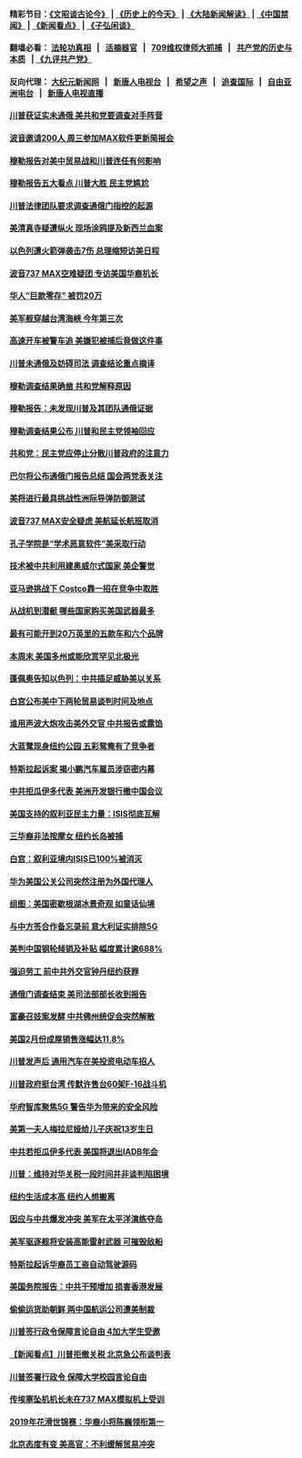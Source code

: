 #### 精彩节目：[《文昭谈古论今》](http://134.209.198.168/wenzhao) | [《历史上的今天》](http://134.209.198.168/today-in-history) | [《大陆新闻解读》](http://134.209.198.168/ntdtv-comedy) | [《中国禁闻》](http://134.209.198.168/ntdtv-news) | [《新闻看点》](http://134.209.198.168/news-insight) | [《子弘闲谈》](http://134.209.198.168/zihongxiantan/) 

  #### 翻墙必看： [法轮功真相](http://134.209.198.168:10000/videos/truth.html) &nbsp;&nbsp;|&nbsp;&nbsp; [活摘器官](http://134.209.198.168:10000/videos/res/Organs/) &nbsp;&nbsp;|&nbsp;&nbsp; [709维权律师大抓捕](http://134.209.198.168:10000/videos/709/) &nbsp;&nbsp;|&nbsp;&nbsp; [共产党的历史与本质](http://134.209.198.168:10000/videos/ccp.html) &nbsp;&nbsp;| [《九评共产党》](http://134.209.198.168:10000/videos/jiuping/) 

#### 反向代理： [大纪元新闻网](http://134.209.198.168:10080/) &nbsp;&nbsp;|&nbsp;&nbsp; [新唐人电视台](http://134.209.198.168:8000/) &nbsp;&nbsp;|&nbsp;&nbsp; [希望之声](http://134.209.198.168:8200/) &nbsp;&nbsp;|&nbsp;&nbsp; [追查国际](http://134.209.198.168:10010/) &nbsp;&nbsp;|&nbsp;&nbsp; [自由亚洲电台](http://134.209.198.168:9800/) &nbsp;&nbsp;|&nbsp;&nbsp; [新唐人电视直播](http://134.209.198.168/) 

#### [川普获证实未通俄 美共和党要调查对手阵营](../pages/nsc412/n11139288.md?t=03252136) 

#### [波音邀请200人 周三参加MAX软件更新简报会](../pages/nsc412/n11138787.md?t=03252136) 

#### [穆勒报告对美中贸易战和川普连任有何影响](../pages/nsc412/n11139088.md?t=03252136) 

#### [穆勒报告五大看点 川普大胜 民主党尴尬](../pages/nsc412/n11138917.md?t=03252136) 

#### [川普法律团队要求调查通俄门指控的起源](../pages/nsc412/n11138801.md?t=03252136) 

#### [美清真寺疑遭纵火 现场涂鸦提及新西兰血案](../pages/nsc412/n11138671.md?t=03252136) 

#### [以色列遭火箭弹袭击7伤 总理缩短访美日程](../pages/nsc412/n11138626.md?t=03252136) 

#### [波音737 MAX空难疑团 专访美国华裔机长](../pages/nsc412/n11135735.md?t=03252136) 

#### [华人“巨款零存” 被罚20万](../pages/nsc412/n11138451.md?t=03252136) 

#### [美军舰穿越台湾海峡 今年第三次](../pages/nsc412/n11138053.md?t=03252136) 

#### [高速开车被警车追 美嫌犯被捕后竟做这件事](../pages/nsc412/n11137829.md?t=03252136) 

#### [川普未通俄及妨碍司法 调查结论重点摘译](../pages/nsc412/n11137401.md?t=03252136) 

#### [穆勒调查结果确凿 共和党解释原因](../pages/nsc412/n11137422.md?t=03252136) 

#### [穆勒报告：未发现川普及其团队通俄证据](../pages/nsc412/n11137113.md?t=03252136) 

#### [穆勒调查结果公布 川普和民主党领袖回应](../pages/nsc412/n11137281.md?t=03252136) 

#### [共和党：民主党应停止分散川普政府的注意力](../pages/nsc412/n11137209.md?t=03252136) 

#### [巴尔将公布通俄门报告总结 国会两党表关注](../pages/nsc412/n11136726.md?t=03252136) 

#### [美将进行最具挑战性洲际导弹防御测试](../pages/nsc412/n11136684.md?t=03252136) 

#### [波音737 MAX安全疑虑 美航延长航班取消](../pages/nsc412/n11136892.md?t=03252136) 

#### [孔子学院是“学术恶意软件”美采取行动](../pages/nsc412/n11135335.md?t=03252136) 

#### [技术被中共利用建奥威尔式国家 美企警觉](../pages/nsc412/n11135342.md?t=03252136) 

#### [亚马逊挑战下 Costco靠一招在竞争中取胜](../pages/nsc412/n11131138.md?t=03252136) 

#### [从战机到潜艇 哪些国家购买美国武器最多](../pages/nsc412/n11128404.md?t=03252136) 

#### [最有可能开到20万英里的五款车和六个品牌](../pages/nsc412/n11135167.md?t=03252136) 

#### [本周末 美国多州或能欣赏罕见北极光](../pages/nsc412/n11135278.md?t=03252136) 

#### [蓬佩奥告知以色列：中共插足威胁美以关系](../pages/nsc412/n11135134.md?t=03252136) 

#### [白宫公布美中下两轮贸易谈判时间及地点](../pages/nsc412/n11135142.md?t=03252136) 

#### [谁用声波大炮攻击美外交官 中共报告或露馅](../pages/nsc412/n11135118.md?t=03252136) 

#### [大蓝鹭现身纽约公园 五彩鸳鸯有了竞争者](../pages/nsc412/n11134996.md?t=03252136) 

#### [特斯拉起诉案 揭小鹏汽车雇员涉窃密内幕](../pages/nsc412/n11134873.md?t=03252136) 

#### [中共拒瓜伊多代表 美洲开发银行撤中国会议](../pages/nsc412/n11134822.md?t=03252136) 

#### [美国支持的叙利亚民主力量：ISIS彻底瓦解](../pages/nsc412/n11134630.md?t=03252136) 

#### [三华裔非法按摩女 纽约长岛被捕](../pages/nsc412/n11134438.md?t=03252136) 

#### [白宫：叙利亚境内ISIS已100%被消灭](../pages/nsc412/n11133647.md?t=03252136) 

#### [华为美国公关公司突然注册为外国代理人](../pages/nsc412/n11133562.md?t=03252136) 

#### [组图：美国密歇根湖冰景奇观 如童话仙境](../pages/nsc412/n11133403.md?t=03252136) 

#### [与中方签合作备忘录前 意大利证实排除5G](../pages/nsc412/n11133704.md?t=03252136) 

#### [美判中国钢轮倾销及补贴 幅度累计逾688%](../pages/nsc412/n11133622.md?t=03252136) 

#### [强迫劳工 前中共外交官钟丹纽约获罪](../pages/nsc412/n11133536.md?t=03252136) 

#### [通俄门调查结束 美司法部部长收到报告](../pages/nsc412/n11133561.md?t=03252136) 

#### [富豪召妓案发酵 中共佛州统促会突然解散](../pages/nsc412/n11132738.md?t=03252136) 

#### [美国2月份成屋销售涨幅达11.8%](../pages/nsc412/n11133325.md?t=03252136) 

#### [川普发声后 通用汽车在美投资电动车招人](../pages/nsc412/n11133389.md?t=03252136) 

#### [川普政府挺台湾 传默许售台60架F-16战斗机](../pages/nsc412/n11133184.md?t=03252136) 

#### [华府智库聚焦5G 警告华为带来的安全风险](../pages/nsc412/n11133013.md?t=03252136) 

#### [美第一夫人梅拉尼娅给儿子庆祝13岁生日](../pages/nsc412/n11132233.md?t=03252136) 

#### [中共若拒瓜伊多代表 美国将退出IADB年会](../pages/nsc412/n11132332.md?t=03252136) 

#### [川普：维持对华关税一段时间并非谈判陷困境](../pages/nsc412/n11132531.md?t=03252136) 

#### [纽约生活成本高 纽约人想搬离](../pages/nsc412/n11132340.md?t=03252136) 

#### [因应与中共爆发冲突 美军在太平洋演练夺岛](../pages/nsc412/n11132095.md?t=03252136) 

#### [美军驱逐舰将安装高能雷射武器 可摧毁敌船](../pages/nsc412/n11131799.md?t=03252136) 

#### [特斯拉起诉华裔员工盗自动驾驶源码](../pages/nsc412/n11131728.md?t=03252136) 

#### [美国务院报告：中共干预增加 损害香港发展](../pages/nsc412/n11131416.md?t=03252136) 

#### [偷偷运货助朝鲜 两中国航运公司遭美制裁](../pages/nsc412/n11130664.md?t=03252136) 

#### [川普签行政令保障言论自由 4加大学生受邀](../pages/nsc412/n11130756.md?t=03252136) 

#### [【新闻看点】川普拒撤关税 北京急公布谈判表](../pages/nsc412/n11130393.md?t=03252136) 

#### [川普签署行政令 保障大学校园言论自由](../pages/nsc412/n11130545.md?t=03252136) 

#### [传埃塞坠机机长未在737 MAX模拟机上受训](../pages/nsc412/n11130401.md?t=03252136) 

#### [2019年花滑世锦赛：华裔小将陈巍领衔第一](../pages/nsc412/n11130389.md?t=03252136) 

#### [北京态度有变 美高官：不利缓解贸易冲突](../pages/nsc412/n11130034.md?t=03252136) 

